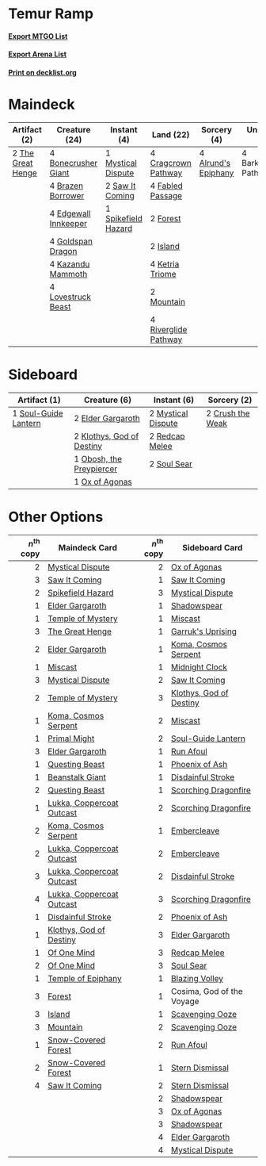 # Temur Ramp

#### [Export MTGO List](../collection/Temur%20Ramp/Temur%20Ramp.txt)
#### [Export Arena List](../collection/Temur%20Ramp/Temur%20Ramp_arena.txt)
#### [Print on decklist.org](http://decklist.org/?deckmain=4%09Alrund's%20Epiphany%0A4%09Barkchannel%20Pathway%0A4%09Bonecrusher%20Giant%0A4%09Brazen%20Borrower%0A4%09Cragcrown%20Pathway%0A4%09Edgewall%20Innkeeper%0A4%09Fabled%20Passage%0A2%09Forest%0A4%09Goldspan%20Dragon%0A2%09Island%0A4%09Kazandu%20Mammoth%0A4%09Ketria%20Triome%0A4%09Lovestruck%20Beast%0A2%09Mountain%0A1%09Mystical%20Dispute%0A4%09Riverglide%20Pathway%0A2%09Saw%20It%20Coming%0A1%09Spikefield%20Hazard%0A2%09The%20Great%20Henge&deckside=2%09Crush%20the%20Weak%0A2%09Elder%20Gargaroth%0A2%09Klothys,%20God%20of%20Destiny%0A2%09Mystical%20Dispute%0A1%09Obosh,%20the%20Preypiercer%0A1%09Ox%20of%20Agonas%0A2%09Redcap%20Melee%0A2%09Soul%20Sear%0A1%09Soul-Guide%20Lantern)
# Maindeck

|                                        Artifact (2)                                        |                                         Creature (24)                                         |                                         Instant (4)                                          |                                           Land (22)                                           |                                         Sorcery (4)                                          |     Unknown (4)     |
|--------------------------------------------------------------------------------------------|-----------------------------------------------------------------------------------------------|----------------------------------------------------------------------------------------------|-----------------------------------------------------------------------------------------------|----------------------------------------------------------------------------------------------|---------------------|
|2 [The Great Henge](http://gatherer.wizards.com/Pages/Card/Details.aspx?multiverseid=473123)|4 [Bonecrusher Giant](http://gatherer.wizards.com/Pages/Card/Details.aspx?multiverseid=473077) |1 [Mystical Dispute](http://gatherer.wizards.com/Pages/Card/Details.aspx?multiverseid=473020) |4 [Cragcrown Pathway](http://gatherer.wizards.com/Pages/Card/Details.aspx?multiverseid=491915) |4 [Alrund's Epiphany](http://gatherer.wizards.com/Pages/Card/Details.aspx?multiverseid=503648)|4 Barkchannel Pathway|
|                                                                                            |4 [Brazen Borrower](http://gatherer.wizards.com/Pages/Card/Details.aspx?multiverseid=473001)   |2 [Saw It Coming](http://gatherer.wizards.com/Pages/Card/Details.aspx?multiverseid=503684)    |4 [Fabled Passage](http://gatherer.wizards.com/Pages/Card/Details.aspx?multiverseid=473206)    |                                                                                              |                     |
|                                                                                            |4 [Edgewall Innkeeper](http://gatherer.wizards.com/Pages/Card/Details.aspx?multiverseid=473113)|1 [Spikefield Hazard](http://gatherer.wizards.com/Pages/Card/Details.aspx?multiverseid=491809)|2 [Forest](http://gatherer.wizards.com/Pages/Card/Details.aspx?multiverseid=439860)            |                                                                                              |                     |
|                                                                                            |4 [Goldspan Dragon](http://gatherer.wizards.com/Pages/Card/Details.aspx?multiverseid=503751)   |                                                                                              |2 [Island](http://gatherer.wizards.com/Pages/Card/Details.aspx?multiverseid=439857)            |                                                                                              |                     |
|                                                                                            |4 [Kazandu Mammoth](http://gatherer.wizards.com/Pages/Card/Details.aspx?multiverseid=491835)   |                                                                                              |4 [Ketria Triome](http://gatherer.wizards.com/Pages/Card/Details.aspx?multiverseid=479770)     |                                                                                              |                     |
|                                                                                            |4 [Lovestruck Beast](http://gatherer.wizards.com/Pages/Card/Details.aspx?multiverseid=473127)  |                                                                                              |2 [Mountain](http://gatherer.wizards.com/Pages/Card/Details.aspx?multiverseid=439859)          |                                                                                              |                     |
|                                                                                            |                                                                                               |                                                                                              |4 [Riverglide Pathway](http://gatherer.wizards.com/Pages/Card/Details.aspx?multiverseid=491920)|                                                                                              |                     |


# Sideboard

|                                         Artifact (1)                                          |                                            Creature (6)                                            |                                         Instant (6)                                         |                                        Sorcery (2)                                        |
|-----------------------------------------------------------------------------------------------|----------------------------------------------------------------------------------------------------|---------------------------------------------------------------------------------------------|-------------------------------------------------------------------------------------------|
|1 [Soul-Guide Lantern](http://gatherer.wizards.com/Pages/Card/Details.aspx?multiverseid=476488)|2 [Elder Gargaroth](http://gatherer.wizards.com/Pages/Card/Details.aspx?multiverseid=485502)        |2 [Mystical Dispute](http://gatherer.wizards.com/Pages/Card/Details.aspx?multiverseid=473020)|2 [Crush the Weak](http://gatherer.wizards.com/Pages/Card/Details.aspx?multiverseid=503740)|
|                                                                                               |2 [Klothys, God of Destiny](http://gatherer.wizards.com/Pages/Card/Details.aspx?multiverseid=476471)|2 [Redcap Melee](http://gatherer.wizards.com/Pages/Card/Details.aspx?multiverseid=473097)    |                                                                                           |
|                                                                                               |1 [Obosh, the Preypiercer](http://gatherer.wizards.com/Pages/Card/Details.aspx?multiverseid=479748) |2 [Soul Sear](http://gatherer.wizards.com/Pages/Card/Details.aspx?multiverseid=485483)       |                                                                                           |
|                                                                                               |1 [Ox of Agonas](http://gatherer.wizards.com/Pages/Card/Details.aspx?multiverseid=476398)           |                                                                                             |                                                                                           |


# Other Options

|*n*<sup>th</sup> copy|                                           Maindeck Card                                            |*n*<sup>th</sup> copy|                                          Sideboard Card                                          |
|--------------------:|----------------------------------------------------------------------------------------------------|--------------------:|--------------------------------------------------------------------------------------------------|
|                    2|[Mystical Dispute](http://gatherer.wizards.com/Pages/Card/Details.aspx?multiverseid=473020)         |                    2|[Ox of Agonas](http://gatherer.wizards.com/Pages/Card/Details.aspx?multiverseid=476398)           |
|                    3|[Saw It Coming](http://gatherer.wizards.com/Pages/Card/Details.aspx?multiverseid=503684)            |                    1|[Saw It Coming](http://gatherer.wizards.com/Pages/Card/Details.aspx?multiverseid=503684)          |
|                    2|[Spikefield Hazard](http://gatherer.wizards.com/Pages/Card/Details.aspx?multiverseid=491809)        |                    3|[Mystical Dispute](http://gatherer.wizards.com/Pages/Card/Details.aspx?multiverseid=473020)       |
|                    1|[Elder Gargaroth](http://gatherer.wizards.com/Pages/Card/Details.aspx?multiverseid=485502)          |                    1|[Shadowspear](http://gatherer.wizards.com/Pages/Card/Details.aspx?multiverseid=476487)            |
|                    1|[Temple of Mystery](http://gatherer.wizards.com/Pages/Card/Details.aspx?multiverseid=373571)        |                    1|[Miscast](http://gatherer.wizards.com/Pages/Card/Details.aspx?multiverseid=485380)                |
|                    3|[The Great Henge](http://gatherer.wizards.com/Pages/Card/Details.aspx?multiverseid=473123)          |                    1|[Garruk's Uprising](http://gatherer.wizards.com/Pages/Card/Details.aspx?multiverseid=485509)      |
|                    2|[Elder Gargaroth](http://gatherer.wizards.com/Pages/Card/Details.aspx?multiverseid=485502)          |                    1|[Koma, Cosmos Serpent](http://gatherer.wizards.com/Pages/Card/Details.aspx?multiverseid=503837)   |
|                    1|[Miscast](http://gatherer.wizards.com/Pages/Card/Details.aspx?multiverseid=485380)                  |                    1|[Midnight Clock](http://gatherer.wizards.com/Pages/Card/Details.aspx?multiverseid=473016)         |
|                    3|[Mystical Dispute](http://gatherer.wizards.com/Pages/Card/Details.aspx?multiverseid=473020)         |                    2|[Saw It Coming](http://gatherer.wizards.com/Pages/Card/Details.aspx?multiverseid=503684)          |
|                    2|[Temple of Mystery](http://gatherer.wizards.com/Pages/Card/Details.aspx?multiverseid=373571)        |                    3|[Klothys, God of Destiny](http://gatherer.wizards.com/Pages/Card/Details.aspx?multiverseid=476471)|
|                    1|[Koma, Cosmos Serpent](http://gatherer.wizards.com/Pages/Card/Details.aspx?multiverseid=503837)     |                    2|[Miscast](http://gatherer.wizards.com/Pages/Card/Details.aspx?multiverseid=485380)                |
|                    1|[Primal Might](http://gatherer.wizards.com/Pages/Card/Details.aspx?multiverseid=485520)             |                    2|[Soul-Guide Lantern](http://gatherer.wizards.com/Pages/Card/Details.aspx?multiverseid=476488)     |
|                    3|[Elder Gargaroth](http://gatherer.wizards.com/Pages/Card/Details.aspx?multiverseid=485502)          |                    1|[Run Afoul](http://gatherer.wizards.com/Pages/Card/Details.aspx?multiverseid=485524)              |
|                    1|[Questing Beast](http://gatherer.wizards.com/Pages/Card/Details.aspx?multiverseid=473133)           |                    1|[Phoenix of Ash](http://gatherer.wizards.com/Pages/Card/Details.aspx?multiverseid=476399)         |
|                    1|[Beanstalk Giant](http://gatherer.wizards.com/Pages/Card/Details.aspx?multiverseid=473111)          |                    1|[Disdainful Stroke](http://gatherer.wizards.com/Pages/Card/Details.aspx?multiverseid=420705)      |
|                    2|[Questing Beast](http://gatherer.wizards.com/Pages/Card/Details.aspx?multiverseid=473133)           |                    1|[Scorching Dragonfire](http://gatherer.wizards.com/Pages/Card/Details.aspx?multiverseid=473101)   |
|                    1|[Lukka, Coppercoat Outcast](http://gatherer.wizards.com/Pages/Card/Details.aspx?multiverseid=479645)|                    2|[Scorching Dragonfire](http://gatherer.wizards.com/Pages/Card/Details.aspx?multiverseid=473101)   |
|                    2|[Koma, Cosmos Serpent](http://gatherer.wizards.com/Pages/Card/Details.aspx?multiverseid=503837)     |                    1|[Embercleave](http://gatherer.wizards.com/Pages/Card/Details.aspx?multiverseid=473082)            |
|                    2|[Lukka, Coppercoat Outcast](http://gatherer.wizards.com/Pages/Card/Details.aspx?multiverseid=479645)|                    2|[Embercleave](http://gatherer.wizards.com/Pages/Card/Details.aspx?multiverseid=473082)            |
|                    3|[Lukka, Coppercoat Outcast](http://gatherer.wizards.com/Pages/Card/Details.aspx?multiverseid=479645)|                    2|[Disdainful Stroke](http://gatherer.wizards.com/Pages/Card/Details.aspx?multiverseid=420705)      |
|                    4|[Lukka, Coppercoat Outcast](http://gatherer.wizards.com/Pages/Card/Details.aspx?multiverseid=479645)|                    3|[Scorching Dragonfire](http://gatherer.wizards.com/Pages/Card/Details.aspx?multiverseid=473101)   |
|                    1|[Disdainful Stroke](http://gatherer.wizards.com/Pages/Card/Details.aspx?multiverseid=420705)        |                    2|[Phoenix of Ash](http://gatherer.wizards.com/Pages/Card/Details.aspx?multiverseid=476399)         |
|                    1|[Klothys, God of Destiny](http://gatherer.wizards.com/Pages/Card/Details.aspx?multiverseid=476471)  |                    3|[Elder Gargaroth](http://gatherer.wizards.com/Pages/Card/Details.aspx?multiverseid=485502)        |
|                    1|[Of One Mind](http://gatherer.wizards.com/Pages/Card/Details.aspx?multiverseid=479580)              |                    3|[Redcap Melee](http://gatherer.wizards.com/Pages/Card/Details.aspx?multiverseid=473097)           |
|                    2|[Of One Mind](http://gatherer.wizards.com/Pages/Card/Details.aspx?multiverseid=479580)              |                    3|[Soul Sear](http://gatherer.wizards.com/Pages/Card/Details.aspx?multiverseid=485483)              |
|                    1|[Temple of Epiphany](http://gatherer.wizards.com/Pages/Card/Details.aspx?multiverseid=442808)       |                    1|[Blazing Volley](http://gatherer.wizards.com/Pages/Card/Details.aspx?multiverseid=426821)         |
|                    3|[Forest](http://gatherer.wizards.com/Pages/Card/Details.aspx?multiverseid=439860)                   |                    1|Cosima, God of the Voyage                                                                         |
|                    3|[Island](http://gatherer.wizards.com/Pages/Card/Details.aspx?multiverseid=439857)                   |                    1|[Scavenging Ooze](http://gatherer.wizards.com/Pages/Card/Details.aspx?multiverseid=420783)        |
|                    3|[Mountain](http://gatherer.wizards.com/Pages/Card/Details.aspx?multiverseid=439859)                 |                    2|[Scavenging Ooze](http://gatherer.wizards.com/Pages/Card/Details.aspx?multiverseid=420783)        |
|                    1|[Snow-Covered Forest](http://gatherer.wizards.com/Pages/Card/Details.aspx?multiverseid=121192)      |                    2|[Run Afoul](http://gatherer.wizards.com/Pages/Card/Details.aspx?multiverseid=485524)              |
|                    2|[Snow-Covered Forest](http://gatherer.wizards.com/Pages/Card/Details.aspx?multiverseid=121192)      |                    1|[Stern Dismissal](http://gatherer.wizards.com/Pages/Card/Details.aspx?multiverseid=476319)        |
|                    4|[Saw It Coming](http://gatherer.wizards.com/Pages/Card/Details.aspx?multiverseid=503684)            |                    2|[Stern Dismissal](http://gatherer.wizards.com/Pages/Card/Details.aspx?multiverseid=476319)        |
|                     |                                                                                                    |                    2|[Shadowspear](http://gatherer.wizards.com/Pages/Card/Details.aspx?multiverseid=476487)            |
|                     |                                                                                                    |                    3|[Ox of Agonas](http://gatherer.wizards.com/Pages/Card/Details.aspx?multiverseid=476398)           |
|                     |                                                                                                    |                    3|[Shadowspear](http://gatherer.wizards.com/Pages/Card/Details.aspx?multiverseid=476487)            |
|                     |                                                                                                    |                    4|[Elder Gargaroth](http://gatherer.wizards.com/Pages/Card/Details.aspx?multiverseid=485502)        |
|                     |                                                                                                    |                    4|[Mystical Dispute](http://gatherer.wizards.com/Pages/Card/Details.aspx?multiverseid=473020)       |

